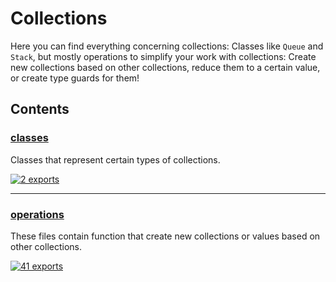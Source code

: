 # Collections

<!-- SUMMARY:START -->

Here you can find everything concerning collections:
Classes like `Queue` and `Stack`, but mostly operations to simplify your work with collections:
Create new collections based on other collections, reduce them to a certain value, or create type guards for them!

<!-- SUMMARY:END -->

## Contents

<!-- TOC:START -->
### [classes](https://github.com/JanMalch/ts-experiments/tree/master/src/collections/classes/)

Classes that represent certain types of collections.

[![2 exports](https://img.shields.io/badge/exports-2-blue)](https://github.com/JanMalch/ts-experiments/tree/master/src/collections/classes/)

---

### [operations](https://github.com/JanMalch/ts-experiments/tree/master/src/collections/operations/)

These files contain function that create new collections or values based on other collections.

[![41 exports](https://img.shields.io/badge/exports-41-blue)](https://github.com/JanMalch/ts-experiments/tree/master/src/collections/operations/)
<!-- TOC:END -->
